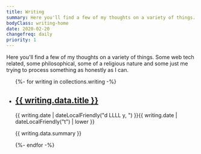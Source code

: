 ```yaml
---
title: Writing
summary: Here you'll find a few of my thoughts on a variety of things. Some web tech related, some philosophical, some of a religious nature and some just me trying to process something as honestly as I can.
bodyClass: writing-home
date: 2020-02-20
changefreq: daily
priority: 1
---
```


Here you'll find a few of my thoughts on a variety of things. Some web tech related, some philosophical, some of a religious nature and some just me trying to process something as honestly as I can.

<ul class="[ wrapper flow ] writing__list">
{%- for writing in collections.writing -%}
  <li class="writing__list-item">
    <article class="[ wrapper flow ] writing__summary">
      <h2><a href="{{ writing.url }}">{{ writing.data.title }}</a></h2>
      <time datetime="{{ writing.date | dateLocal }}">{{ writing.date | dateLocalFriendly("d LLLL y, ") }}{{ writing.date | dateLocalFriendly("t") | lower }}</time>
      <p>{{ writing.data.summary }}</p>
    </article>
  </li>
{%- endfor -%}
</ul>
